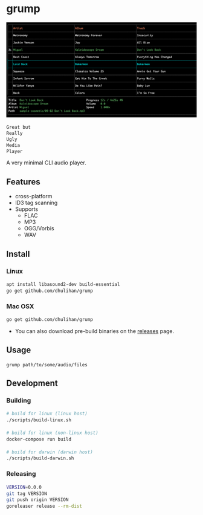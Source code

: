 # grump

![](screenshot.png)

```
Great but
Really
Ugly
Media
Player
```

A very minimal CLI audio player.

## Features

* cross-platform
* ID3 tag scanning
* Supports
	* FLAC
	* MP3
	* OGG/Vorbis
	* WAV

## Install

### Linux

```sh
apt install libasound2-dev build-essential
go get github.com/dhulihan/grump
```

### Mac OSX

```sh
go get github.com/dhulihan/grump
```

* You can also download pre-build binaries on the [releases](./releases) page.

## Usage

```
grump path/to/some/audio/files
```

## Development

### Building

```sh
# build for linux (linux host)
./scripts/build-linux.sh

# build for linux (non-linux host)
docker-compose run build

# build for darwin (darwin host)
./scripts/build-darwin.sh
```

### Releasing

```sh
VERSION=0.0.0
git tag VERSION
git push origin VERSION
goreleaser release --rm-dist
```
